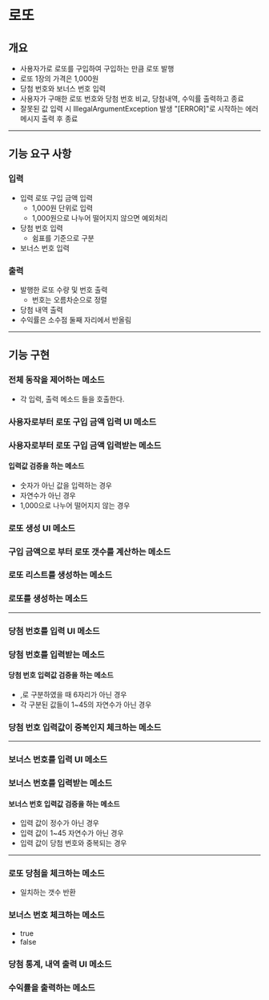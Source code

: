 # 로또

## 개요

- 사용자가로 로또를 구입하여 구입하는 만큼 로또 발행
- 로또 1장의 가격은 1,000원
- 당첨 번호와 보너스 번호 입력
- 사용자가 구매한 로또 번호와 당첨 번호 비교, 당첨내역, 수익률 출력하고 종료
- 잘못된 값 입력 시 IllegalArgumentException 발생 "[ERROR]"로 시작하는 에러 메시지 출력 후 종료

---

## 기능 요구 사항

### 입력

- 입력 로또 구입 금액 입력
    - 1,000원 단위로 입력
    - 1,000원으로 나누어 떨어지지 않으면 예외처리
- 당첨 번호 입력
    - 쉼표를 기준으로 구분
- 보너스 번호 입력

### 출력

- 발행한 로또 수량 및 번호 출력
    - 번호는 오름차순으로 정렬
- 당첨 내역 출력
- 수익률은 소수점 둘째 자리에서 반올림

---

## 기능 구현

### 전체 동작을 제어하는 메소드

- 각 입력, 출력 메소드 들을 호출한다.

### 사용자로부터 로또 구입 금액 입력 UI 메소드

### 사용자로부터 로또 구입 금액 입력받는 메소드

#### 입력값 검증을 하는 메소드

- 숫자가 아닌 값을 입력하는 경우
- 자연수가 아닌 경우
- 1,000으로 나누어 떨어지지 않는 경우

### 로또 생성 UI 메소드

### 구입 금액으로 부터 로또 갯수를 계산하는 메소드

### 로또 리스트를 생성하는 메소드

### 로또를 생성하는 메소드

---

### 당첨 번호를 입력 UI 메소드

### 당첨 번호를 입력받는 메소드

#### 당첨 번호 입력값 검증을 하는 메소드

- ,로 구분하였을 때 6자리가 아닌 경우
- 각 구분된 값들이 1~45의 자연수가 아닌 경우

### 당첨 번호 입력값이 중복인지 체크하는 메소드

---

### 보너스 번호를 입력 UI 메소드

### 보너스 번호를 입력받는 메소드

#### 보너스 번호 입력값 검증을 하는 메소드

- 입력 값이 정수가 아닌 경우
- 입력 값이 1~45 자연수가 아닌 경우
- 입력 값이 당첨 번호와 중복되는 경우

---

### 로또 당첨을 체크하는 메소드

- 일치하는 갯수 반환

### 보너스 번호 체크하는 메소드

- true
- false

### 당첨 통계, 내역 출력 UI 메소드

### 수익률을 출력하는 메소드